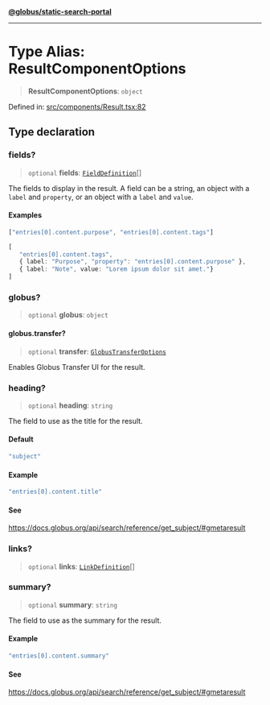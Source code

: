 [**@globus/static-search-portal**](../../README.md)

***

# Type Alias: ResultComponentOptions

> **ResultComponentOptions**: `object`

Defined in: [src/components/Result.tsx:82](https://github.com/globus/static-search-portal/blob/01d1d33d3d0989c593fada6bb539073cee27ae57/src/components/Result.tsx#L82)

## Type declaration

### fields?

> `optional` **fields**: [`FieldDefinition`](FieldDefinition.md)[]

The fields to display in the result.
A field can be a string, an object with a `label` and `property`, or an object with a `label` and `value`.

#### Examples

```ts
["entries[0].content.purpose", "entries[0].content.tags"]
```

```ts
[
   "entries[0].content.tags",
   { label: "Purpose", "property": "entries[0].content.purpose" },
   { label: "Note", value: "Lorem ipsum dolor sit amet."}
]
```

### globus?

> `optional` **globus**: `object`

#### globus.transfer?

> `optional` **transfer**: [`GlobusTransferOptions`](GlobusTransferOptions.md)

Enables Globus Transfer UI for the result.

### heading?

> `optional` **heading**: `string`

The field to use as the title for the result.

#### Default

```ts
"subject"
```

#### Example

```ts
"entries[0].content.title"
```

#### See

https://docs.globus.org/api/search/reference/get_subject/#gmetaresult

### links?

> `optional` **links**: [`LinkDefinition`](LinkDefinition.md)[]

### summary?

> `optional` **summary**: `string`

The field to use as the summary for the result.

#### Example

```ts
"entries[0].content.summary"
```

#### See

https://docs.globus.org/api/search/reference/get_subject/#gmetaresult
